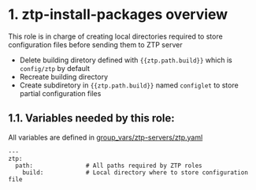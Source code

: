 # 1. ztp-install-packages overview

This role is in charge of creating local directories required to store configuration files before sending them to ZTP server

- Delete building diretory defined with `{{ztp.path.build}}` which is `config/ztp` by default
- Recreate building directory
- Create subdiretory in `{{ztp.path.build}}` named `configlet` to store partial configuration files

## 1.1. Variables needed by this role:
All variables are defined in [group_vars/ztp-servers/ztp.yaml](../group_vars/ztp-servers)
```
---
ztp:
  path:               # All paths required by ZTP roles
    build:            # Local directory where to store configuration file
```

